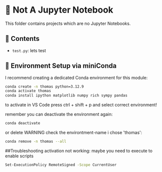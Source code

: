 # 🌌 Not A Jupyter Notebook

This folder contains projects which are no Jupyter Notebooks.

## 🧠 Contents

- `test.py`: lets test

## 🧪 Environment Setup via miniConda

I recommend creating a dedicated Conda environment for this module:

```bash
conda create -n thomas python=3.12.9
conda activate thomas
conda install ipython matplotlib numpy rich sympy pandas
```
to activate in VS Code press ctrl + shift + p and select correct environment!

remember you can deactivate the environment again:
```bash
conda deactivate
```

or delete WARNING check the environtment-name i chose 'thomas':
```bash
conda remove -n thomas --all
```

##Troubleshooting 
activation not working:
maybe you need to execute to enable scripts
```bash
Set-ExecutionPolicy RemoteSigned -Scope CurrentUser
```
